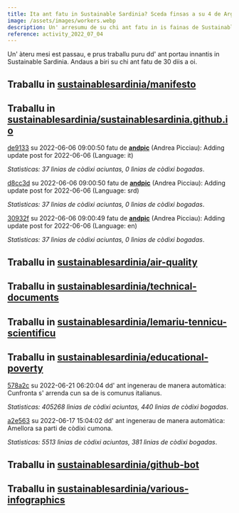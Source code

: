 ```yaml
---
title: Ita ant fatu in Sustainable Sardinia? Sceda finsas a su 4 de Argiolas 2022
image: /assets/images/workers.webp
description: Un' arresumu de su chi ant fatu in is fainas de Sustainable Sardinia in su mesi passau.
reference: activity_2022_07_04
---
```


Un' àteru mesi est passau, e prus traballu puru dd' ant portau innantis in Sustainable Sardinia. Andaus a biri su chi ant fatu de 30 diis a oi.

## Traballu in [sustainablesardinia/manifesto](https://github.com/sustainablesardinia/manifesto)

## Traballu in [sustainablesardinia/sustainablesardinia.github.io](https://github.com/sustainablesardinia/sustainablesardinia.github.io)

[de9133](https://github.com/sustainablesardinia/sustainablesardinia.github.io/commit/de9133a2abc92a836cbce7d64d3dc7bdaccd1431) su 2022-06-06 09:00:50 fatu de **[andpic](https://github.com/andpic)** (Andrea Picciau): Adding update post for 2022-06-06 (Language: it)

_Statìsticas: 37 lìnias de còdixi aciuntas, 0 lìnias de còdixi bogadas_.

[d8cc3d](https://github.com/sustainablesardinia/sustainablesardinia.github.io/commit/d8cc3d74b644ee72cf9d6620b1cf0e77f297e2ca) su 2022-06-06 09:00:50 fatu de **[andpic](https://github.com/andpic)** (Andrea Picciau): Adding update post for 2022-06-06 (Language: srd)

_Statìsticas: 37 lìnias de còdixi aciuntas, 0 lìnias de còdixi bogadas_.

[30932f](https://github.com/sustainablesardinia/sustainablesardinia.github.io/commit/30932f1a4382121662044de2a123208bf101134d) su 2022-06-06 09:00:49 fatu de **[andpic](https://github.com/andpic)** (Andrea Picciau): Adding update post for 2022-06-06 (Language: en)

_Statìsticas: 37 lìnias de còdixi aciuntas, 0 lìnias de còdixi bogadas_.

## Traballu in [sustainablesardinia/air-quality](https://github.com/sustainablesardinia/air-quality)

## Traballu in [sustainablesardinia/technical-documents](https://github.com/sustainablesardinia/technical-documents)

## Traballu in [sustainablesardinia/lemariu-tennicu-scientificu](https://github.com/sustainablesardinia/lemariu-tennicu-scientificu)

## Traballu in [sustainablesardinia/educational-poverty](https://github.com/sustainablesardinia/educational-poverty)

[578a2c](https://github.com/sustainablesardinia/educational-poverty/commit/578a2c3a558e884e5cc1a78d37953a6882b82ecd) su 2022-06-21 06:20:04 dd' ant ingenerau de manera automàtica: Cunfronta s' arrenda cun sa de is comunus italianus.

_Statìsticas: 405268 lìnias de còdixi aciuntas, 440 lìnias de còdixi bogadas_.

[a2e563](https://github.com/sustainablesardinia/educational-poverty/commit/a2e563098ce29712edb93ceb609bdee0835dc6c7) su 2022-06-17 15:04:02 dd' ant ingenerau de manera automàtica: Amellora sa parti de còdixi cumona.

_Statìsticas: 5513 lìnias de còdixi aciuntas, 381 lìnias de còdixi bogadas_.

## Traballu in [sustainablesardinia/github-bot](https://github.com/sustainablesardinia/github-bot)

## Traballu in [sustainablesardinia/various-infographics](https://github.com/sustainablesardinia/various-infographics)

